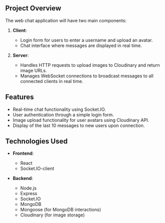 ## Project Overview

The web chat application will have two main components:

1. **Client**:

   - Login form for users to enter a username and upload an avatar.
   - Chat interface where messages are displayed in real time.

2. **Server**:
   - Handles HTTP requests to upload images to Cloudinary and return image URLs.
   - Manages WebSocket connections to broadcast messages to all connected clients in real time.

## Features

- Real-time chat functionality using Socket.IO.
- User authentication through a simple login form.
- Image upload functionality for user avatars using Cloudinary API.
- Display of the last 10 messages to new users upon connection.

## Technologies Used

- **Frontend**:

  - React
  - Socket.IO-client

- **Backend**:
  - Node.js
  - Express
  - Socket.IO
  - MongoDB
  - Mongoose (for MongoDB interactions)
  - Cloudinary (for image storage)
